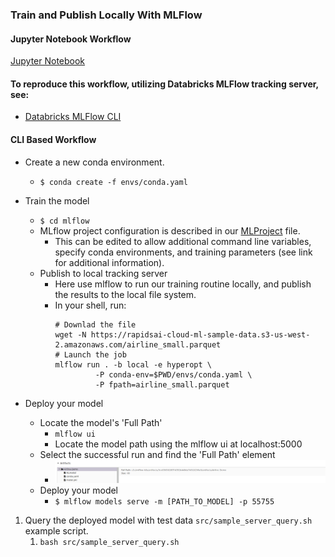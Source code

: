 ### Train and Publish Locally With MLFlow
#### Jupyter Notebook Workflow
[Jupyter Notebook](notebooks/rapids_mlflow_databricks_train_deploy.ipynb)

#### To reproduce this workflow, utilizing Databricks MLFlow tracking server, see:
- [Databricks MLFlow CLI](README-Databricks.md)

#### CLI Based Workflow
- Create a new conda environment.
    - `$ conda create -f envs/conda.yaml`
- Train the model
    - `$ cd mlflow`
    - MLflow project configuration is described in our [MLProject](https://www.mlflow.org/docs/latest/projects.html) file.
        - This can be edited to allow additional command line variables, specify conda environments, and training
        parameters (see link for additional information).
    - Publish to local tracking server
        - Here use mlflow to run our training routine locally, and publish the results to the local file system.
        - In your shell, run:
            ```shell script
            # Downlad the file
            wget -N https://rapidsai-cloud-ml-sample-data.s3-us-west-2.amazonaws.com/airline_small.parquet
            # Launch the job
            mlflow run . -b local -e hyperopt \
                     -P conda-env=$PWD/envs/conda.yaml \
                     -P fpath=airline_small.parquet
            ```

- Deploy your model
    - Locate the model's 'Full Path'
        - `mlflow ui`
        - Locate the model path using the mlflow ui at localhost:5000
    - Select the successful run and find the 'Full Path' element
        - ![](images/example.png)
    - Deploy your model
        - `$ mlflow models serve -m [PATH_TO_MODEL] -p 55755`

1. Query the deployed model with test data `src/sample_server_query.sh` example script.
    1. `bash src/sample_server_query.sh`

